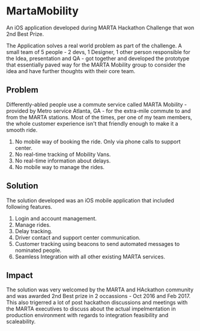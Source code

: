 # MartaMobility
An iOS application developed during MARTA Hackathon Challenge that won 2nd Best Prize.

The Application solves a real world problem as part of the challenge. A small team of 5 people - 2 devs, 1 Designer, 1 other person responsible for the Idea, presentation and QA - got together and developed the prototype that essentially paved way for the MARTA Mobility group to consider the idea and have further thoughts with their core team.

## Problem
Differently-abled people use a commute service called MARTA Mobility - provided by Metro service Atlanta, GA - for the extra-mile commute to and from the MARTA stations. Most of the times, per one of my team members, the whole customer experience isn't that friendly enough to make it a smooth ride.

1. No mobile way of booking the ride. Only via phone calls to support center.
2. No real-time tracking of Mobility Vans.
3. No real-time information about delays.
4. No mobile way to manage the rides.

## Solution
The solution developed was an iOS mobile application that included following features.

1. Login and account management.
2. Manage rides.
3. Delay tracking.
4. Driver contact and support center communication.
5. Customer tracking using beacons to send automated messages to nominated people.
6. Seamless Integration with all other existing MARTA services.

## Impact
The solution was very welcomed by the MARTA and HAckathon community and was awarded 2nd Best prize in 2 occassions - Oct 2016 and Feb 2017. This also trigerred a lot of post hackathon discussions and meetings with the MARTA executives to discuss about the actual impelmentation in production environment with regards to integration feasibility and scaleability.
